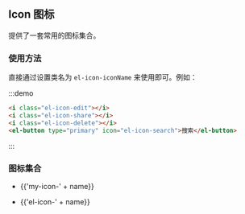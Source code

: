 ## Icon 图标

提供了一套常用的图标集合。

### 使用方法

直接通过设置类名为 `el-icon-iconName` 来使用即可。例如：

:::demo

```html
<i class="el-icon-edit"></i>
<i class="el-icon-share"></i>
<i class="el-icon-delete"></i>
<el-button type="primary" icon="el-icon-search">搜索</el-button>
```

:::

### 图标集合

<el-tabs type="border-card">
  <el-tab-pane label="我的图标">
    <ul class="icon-list">
      <li v-for="name in $iconMy" :key="name">
        <span>
          <i :class="'my-icon-' + name"></i>
          <span class="icon-name">{{'my-icon-' + name}}</span>
        </span>
      </li>
    </ul>
  </el-tab-pane>

  <el-tab-pane label="Element图标">
    <ul class="icon-list">
      <li v-for="name in $icon" :key="name">
      <span>
        <i :class="'el-icon-' + name"></i>
        <span class="icon-name">{{'el-icon-' + name}}</span>
      </span>
      </li>
    </ul>
  </el-tab-pane>
</el-tabs>